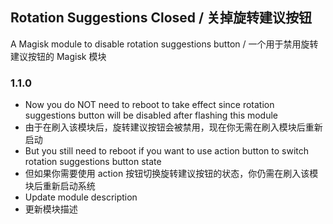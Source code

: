 ## Rotation Suggestions Closed / 关掉旋转建议按钮
A Magisk module to disable rotation suggestions button / 一个用于禁用旋转建议按钮的 Magisk 模块

### 1.1.0

- Now you do NOT need to reboot to take effect since rotation suggestions button will be disabled after flashing this module
- 由于在刷入该模块后，旋转建议按钮会被禁用，现在你无需在刷入模块后重新启动
- But you still need to reboot if you want to use action button to switch rotation suggestions button state
- 但如果你需要使用 action 按钮切换旋转建议按钮的状态，你仍需在刷入该模块后重新启动系统
- Update module description
- 更新模块描述
